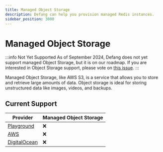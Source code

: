 ```yaml
---
title: Managed Object Storage
description: Defang can help you provision managed Redis instances.
sidebar_position: 3000
---
```


# Managed Object Storage

:::info Not Yet Supported
As of September 2024, Defang does not yet support managed Object Storage, but it is on our roadmap. If you are interested in Object Storage support, please vote on [this issue](https://github.com/DefangLabs/defang/issues/688).
:::

Managed Object Storage, like AWS S3, is a service that allows you to store and retrieve large amounts of data. Object storage is ideal for storing unstructured data like images, videos, and backups.

## Current Support

| Provider | Managed Object Storage |
| --- | --- |
| [Playground](/docs/providers/playground.md) | ❌ |
| [AWS](/docs/providers/aws/aws.md) | ❌ |
| [DigitalOcean](/docs/providers/digitalocean/digitalocean.md) | ❌ |
